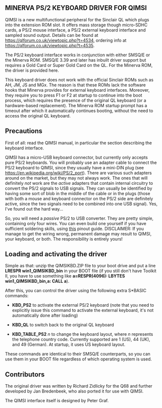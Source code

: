 MINERVA PS/2 KEYBOARD DRIVER FOR QIMSI
--------------------------------------
QIMSI is a new multifunctional peripheral for the Sinclair QL which plugs into the extension ROM slot. It offers mass storage though micro-SDHC cards, a PS/2 mouse interface, a PS/2 external keyboard interface and sampled sound output. Details can be found at https://qlforum.co.uk/viewtopic.php?t=4534, ordering info at https://qlforum.co.uk/viewtopic.php?t=4535.

The PS/2 keyboard interface works in conjunction with either SMSQ/E or the Minerva ROM. SMSQ/E 3.39 and later has inbuilt driver support but requires a Gold Card or Super Gold Card on the QL. For the Minerva ROM, the driver is provided here.

This keyboard driver does not work with the official Sinclair ROMs such as AH, JM, JS and MGx. The reason is that these ROMs lack the software hooks that Minerva provides for external keyboard interfaces. Moreover, they require you to press F1 or F2 at startup to continue into the boot process, which requires the presence of the original QL keyboard (or a hardware-based replacement). The Minerva ROM startup prompt has a timeout after which it automatically continues booting, without the need to access the original QL keyboard.

Precautions
-----------
First of all: read the QIMSI manual, in particular the section describing the keyboard interface.

QIMSI has a micro-USB keyboard connector, but currently only accepts pure PS/2 keyboards. You will probably use an adapter cable to connect the PS/2 keyboard to QIMSI, since they usually have a mini-DIN plug (see https://en.wikipedia.org/wiki/PS/2_port). There are various such adapters around on the market, but they may not always work. The ones that will definitely *not* work are the *active* adapters that contain internal circuitry to convert the PS/2 signals to USB signals. They can usually be identified by having some sort of blob in the middle of the cable or in the plugs (those with both a mouse and keyboard connector on the PS/2 side are definitely active, since the two signals need to be combined into one USB signal). Yes, I've found out the hard way...

So, you will need a *passive* PS/2 to USB converter. They are pretty simple, containing only four wires. You can even build one yourself if you have sufficient soldering skills, using [this](https://pinoutguide.com/InputCables/usb_ps2_mouse_pinout.shtml) pinout guide. DISCLAIMER: If you manage to get the wiring wrong, permanent damage may result to QIMSI, your keyboard, or both. The responsibility is entirely yours!

Loading and activating the driver
---------------------------------
Simple as that: unzip the QIMSIKBD.ZIP file to your boot drive and put a line **LRESPR win1_QIMSIKBD_bin** in your BOOT file (if you still don't have Toolkit II, you have to use something like **a=RESPR(4096): LBYTES win1_QIMSIKBD_bin,a: CALL a**).

After this, you can control the driver using the following extra S\*BASIC commands:

- **KBD_PS2** to activate the external PS/2 keyboard (note that you need to explicitly issue this command to activate the external keyboard, it's not automatically done after loading)

- **KBD_QL** to switch back to the original QL keyboard

- **KBD_TABLE_PS2** *n* to change the keyboard layout, where *n* represents the telephone country code. Currently supported are 1 (US), 44 (UK), and 49 (German). At startup, it uses US keyboard layout.

These commands are identical to their SMSQ/E counterparts, so you can use them in your BOOT file regardless of which operating system is used.

Contributors
------------
The original driver was written by Richard Zidlicky for the Q68 and further developed by Jan Bredenbeek, who also ported it for use with QIMSI.

The QIMSI interface itself is designed by Peter Graf.
